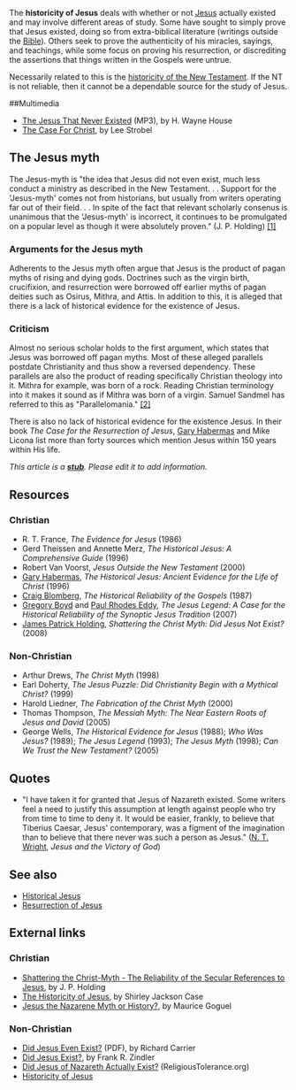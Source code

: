 The **historicity of Jesus** deals with whether or not
[Jesus](Jesus "Jesus") actually existed and may involve different
areas of study. Some have sought to simply prove that Jesus
existed, doing so from extra-biblical literature (writings outside
the [Bible](Bible "Bible")). Others seek to prove the authenticity
of his miracles, sayings, and teachings, while some focus on
proving his resurrection, or discrediting the assertions that
things written in the Gospels were untrue.

Necessarily related to this is the
[historicity of the New Testament](Historicity_of_the_New_Testament "Historicity of the New Testament").
If the NT is not reliable, then it cannot be a dependable source
for the study of Jesus.

##Multimedia

-   [The Jesus That Never Existed](http://www.logos.com/media/lecture/hwaynehouse_lecture.mp3)
    (MP3), by H. Wayne House
-   [The Case For Christ](http://vimeo.com/20330908), by Lee
    Strobel

## The Jesus myth

The Jesus-myth is "the idea that Jesus did not even exist, much
less conduct a ministry as described in the New Testament. . .
Support for the 'Jesus-myth' comes not from historians, but usually
from writers operating far out of their field. . . In spite of the
fact that relevant scholarly consenus is unanimous that the
'Jesus-myth' is incorrect, it continues to be promulgated on a
popular level as though it were absolutely proven." (J. P. Holding)
[[1]](http://www.tektonics.org/jesusexist/jesusexisthub.html)

### Arguments for the Jesus myth

Adherents to the Jesus myth often argue that Jesus is the product
of pagan myths of rising and dying gods. Doctrines such as the
virgin birth, crucifixion, and resurrection were borrowed off
earlier myths of pagan deities such as Osirus, Mithra, and Attis.
In addition to this, it is alleged that there is a lack of
historical evidence for the existence of Jesus.

### Criticism

Almost no serious scholar holds to the first argument, which states
that Jesus was borrowed off pagan myths. Most of these alleged
parallels postdate Christianity and thus show a reversed
dependency. These parallels are also the product of reading
specifically Christian theology into it. Mithra for example, was
born of a rock. Reading Christian terminology into it makes it
sound as if Mithra was born of a virgin. Samuel Sandmel has
referred to this as "Parallelomania."
[[2]](http://www.biblicalstudies.org.uk/pdf/parallelomania_sandmel.pdf)

There is also no lack of historical evidence for the existence
Jesus. In their book *The Case for the Resurrection of Jesus*,
[Gary Habermas](Gary_Habermas "Gary Habermas") and Mike Licona list
more than forty sources which mention Jesus within 150 years within
His life.

*This article is a **[stub](http://www.theopedia.com/Category:Theopedia_stubs "Category:Theopedia stubs")**. Please edit it to add information.*
## Resources

### Christian

-   R. T. France, *The Evidence for Jesus* (1986)
-   Gerd Theissen and Annette Merz,
    *The Historical Jesus: A Comprehensive Guide* (1996)
-   Robert Van Voorst, *Jesus Outside the New Testament* (2000)
-   [Gary Habermas](Gary_Habermas "Gary Habermas"),
    *The Historical Jesus: Ancient Evidence for the Life of Christ*
    (1996)
-   [Craig Blomberg](Craig_Blomberg "Craig Blomberg"),
    *The Historical Reliability of the Gospels* (1987)
-   [Gregory Boyd](Gregory_Boyd "Gregory Boyd") and
    [Paul Rhodes Eddy](index.php?title=Paul_Rhodes_Eddy&action=edit&redlink=1 "Paul Rhodes Eddy (page does not exist)"),
    *The Jesus Legend: A Case for the Historical Reliability of the Synoptic Jesus Tradition*
    (2007)
-   [James Patrick Holding](index.php?title=James_Patrick_Holding&action=edit&redlink=1 "James Patrick Holding (page does not exist)"),
    *Shattering the Christ Myth: Did Jesus Not Exist?* (2008)

### Non-Christian

-   Arthur Drews, *The Christ Myth* (1998)
-   Earl Doherty,
    *The Jesus Puzzle: Did Christianity Begin with a Mythical Christ?*
    (1999)
-   Harold Liedner, *The Fabrication of the Christ Myth* (2000)
-   Thomas Thompson,
    *The Messiah Myth: The Near Eastern Roots of Jesus and David*
    (2005)
-   George Wells, *The Historical Evidence for Jesus* (1988);
    *Who Was Jesus?* (1989); *The Jesus Legend* (1993);
    *The Jesus Myth* (1998); *Can We Trust the New Testament?* (2005)

## Quotes

-   "I have taken it for granted that Jesus of Nazareth existed.
    Some writers feel a need to justify this assumption at length
    against people who try from time to time to deny it. It would be
    easier, frankly, to believe that Tiberius Caesar, Jesus'
    contemporary, was a figment of the imagination than to believe that
    there never was such a person as Jesus."
    ([N. T. Wright](N._T._Wright "N. T. Wright"),
    *Jesus and the Victory of God*)

## See also

-   [Historical Jesus](Historical_Jesus "Historical Jesus")
-   [Resurrection of Jesus](Resurrection_of_Jesus "Resurrection of Jesus")

## External links

### Christian

-   [Shattering the Christ-Myth - The Reliability of the Secular References to Jesus](http://www.tektonics.org/jesusexist/jesusexisthub.html),
    by J. P. Holding
-   [The Historicity of Jesus](http://www.christianorigins.com/case/),
    by Shirley Jackson Case
-   [Jesus the Nazarene Myth or History?](http://www.christianorigins.com/goguel/),
    by Maurice Goguel

### Non-Christian

-   [Did Jesus Even Exist?](http://www.stanford.edu/group/rt/CarrierHandout1.pdf)
    (PDF), by Richard Carrier
-   [Did Jesus Exist?](http://www.atheists.org/christianity/didjesusexist.html),
    by Frank R. Zindler
-   [Did Jesus of Nazareth Actually Exist?](http://www.religioustolerance.org/chr_jcno.htm)
    (ReligiousTolerance.org)
-   [Historicity of Jesus](http://www.wikipedia.org/wiki/Historicity_of_Jesus "wikipedia:Historicity of Jesus")



